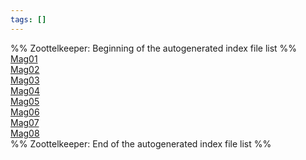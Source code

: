 ```yaml
---
tags: []
---
```

   
%% Zoottelkeeper: Beginning of the autogenerated index file list  %%   
 [Mag01](../Statements/Mag01.md)   
 [Mag02](../Statements/Mag02.md)   
 [Mag03](../Statements/Mag03.md)   
 [Mag04](../Statements/Mag04.md)   
 [Mag05](../Statements/Mag05.md)   
 [Mag06](../Statements/Mag06.md)   
 [Mag07](../Statements/Mag07.md)   
 [Mag08](../Statements/Mag08.md)   
%% Zoottelkeeper: End of the autogenerated index file list  %%